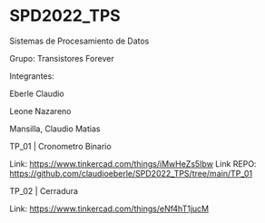 # SPD2022_TPS

Sistemas de Procesamiento de Datos

Grupo: Transistores Forever

Integrantes:

Eberle Claudio

Leone Nazareno

Mansilla, Claudio Matias

TP_01 | Cronometro Binario

Link: https://www.tinkercad.com/things/iMwHeZs5Ibw
Link REPO: https://github.com/claudioeberle/SPD2022_TPS/tree/main/TP_01 

TP_02 | Cerradura

Link: https://www.tinkercad.com/things/eNf4hT1jucM
